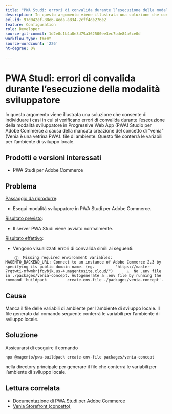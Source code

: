 ```yaml
---
title: "PWA Studi: errori di convalida durante l’esecuzione della modalità sviluppatore"
description: In questo argomento viene illustrata una soluzione che consente di individuare i casi in cui si verificano errori di convalida durante l’esecuzione della modalità sviluppatore in Progressive Web App (PWA) Studio per Adobe Commerce a causa della mancata creazione del concetto di "venia" (Venia è una vetrina PWA). file di ambiente. Questo file conterrà le variabili per l’ambiente di sviluppo locale.
exl-id: 97d042ef-88e6-4eda-a834-2cff4de276e2
feature: Configuration
role: Developer
source-git-commit: 1d2e0c1b4a8e3d79a362500ee3ec7bde84a6ce0d
workflow-type: tm+mt
source-wordcount: '226'
ht-degree: 0%

---
```


# PWA Studi: errori di convalida durante l’esecuzione della modalità sviluppatore

In questo argomento viene illustrata una soluzione che consente di individuare i casi in cui si verificano errori di convalida durante l’esecuzione della modalità sviluppatore in Progressive Web App (PWA) Studio per Adobe Commerce a causa della mancata creazione del concetto di &quot;venia&quot; (Venia è una vetrina PWA). file di ambiente. Questo file conterrà le variabili per l’ambiente di sviluppo locale.

## Prodotti e versioni interessati

* PWA Studi per Adobe Commerce

## Problema

<u>Passaggio da riprodurre</u>:

* Esegui modalità sviluppatore in PWA Studi per Adobe Commerce.

<u>Risultato previsto</u>:

* Il server PWA Studi viene avviato normalmente.

<u>Risultato effettivo</u>:

* Vengono visualizzati errori di convalida simili ai seguenti:

```
    ⓧ  Missing required environment variables:         MAGENTO_BACKEND_URL: Connect to an instance of Adobe Commerce 2.3 by specifying its public domain name. (eg.         "https://master-7rqtwti-mfwmkrjfqvbjk.us-4.magentosite.cloud/")      ⚠  No .env file in ./packages/venia-concept. Autogenerate a .env file by running the command 'buildpack         create-env-file ./packages/venia-concept'.
```

## Causa

Manca il file delle variabili di ambiente per l’ambiente di sviluppo locale. Il file generato dal comando seguente conterrà le variabili per l’ambiente di sviluppo locale.

## Soluzione

Assicurarsi di eseguire il comando

```
npx @magento/pwa-buildpack create-env-file packages/venia-concept
```

nella directory principale per generare il file che conterrà le variabili per l’ambiente di sviluppo locale.

## Lettura correlata

* [Documentazione di PWA Studi per Adobe Commerce](https://magento.github.io/pwa-studio/)
* [Venia Storefront (concetto)](https://magento.github.io/pwa-studio/venia-pwa-concept/)
